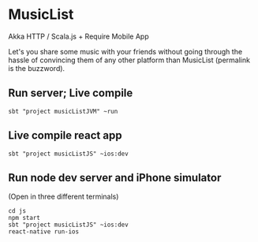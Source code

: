 # MusicList

Akka HTTP / Scala.js + Require Mobile App

Let's you share some music with your friends without going through
the hassle of convincing them of any other platform than MusicList (permalink is the buzzword).

## Run server; Live compile
    sbt "project musicListJVM" ~run

## Live compile react app
    sbt "project musicListJS" ~ios:dev


## Run node dev server and iPhone simulator
(Open in three different terminals)

    cd js
    npm start
    sbt "project musicListJS" ~ios:dev
    react-native run-ios
